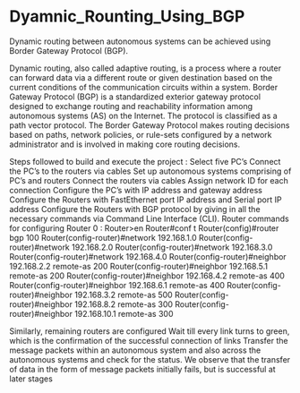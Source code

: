 # Dyamnic_Rounting_Using_BGP

Dynamic routing between autonomous systems can be achieved using Border Gateway Protocol (BGP).

Dynamic routing, also called adaptive routing, is a process where a router can forward data via a different route or given destination based on the current conditions of the communication circuits within a system. 
Border Gateway Protocol (BGP) is a standardized exterior gateway protocol designed to exchange routing and reachability information among autonomous systems (AS) on the Internet. The protocol is classified as a path vector protocol. The Border Gateway Protocol makes routing decisions based on paths, network policies, or rule-sets configured by a network administrator and is involved in making core routing decisions.

Steps followed to build and execute the project :
Select five PC’s
Connect the PC’s to the routers via cables
Set up autonomous systems comprising of PC’s and routers
Connect the routers via cables
Assign network ID for each connection
Configure the PC’s with IP address and gateway address
Configure the Routers with FastEthernet port IP address and Serial port IP address 
Configure the Routers with BGP protocol by giving in all the necessary commands via Command Line Interface (CLI).
 Router commands for configuring Router 0 :
Router>en
Router#conf t
Router(config)#router bgp 100
Router(config-router)#network 192.168.1.0
Router(config-router)#network 192.168.2.0
Router(config-router)#network 192.168.3.0
Router(config-router)#network 192.168.4.0
Router(config-router)#neighbor 192.168.2.2 remote-as 200
Router(config-router)#neighbor 192.168.5.1 remote-as 200
Router(config-router)#neighbor 192.168.4.2 remote-as 400
Router(config-router)#neighbor 192.168.6.1 remote-as 400
Router(config-router)#neighbor 192.168.3.2 remote-as 500
Router(config-router)#neighbor 192.168.8.2 remote-as 300
Router(config-router)#neighbor 192.168.10.1 remote-as 300

Similarly, remaining routers are configured
Wait till every link turns to green, which is the confirmation of the successful connection of links
Transfer the message packets within an autonomous system and also across the autonomous systems and check for the status. We observe that the transfer of data in the form of message packets initially fails, but is successful at later stages
